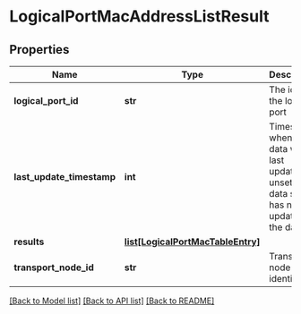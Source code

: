 # LogicalPortMacAddressListResult

## Properties
Name | Type | Description | Notes
------------ | ------------- | ------------- | -------------
**logical_port_id** | **str** | The id of the logical port | [optional] 
**last_update_timestamp** | **int** | Timestamp when the data was last updated; unset if data source has never updated the data. | [optional] 
**results** | [**list[LogicalPortMacTableEntry]**](LogicalPortMacTableEntry.md) |  | [optional] 
**transport_node_id** | **str** | Transport node identifier | [optional] 

[[Back to Model list]](../README.md#documentation-for-models) [[Back to API list]](../README.md#documentation-for-api-endpoints) [[Back to README]](../README.md)

